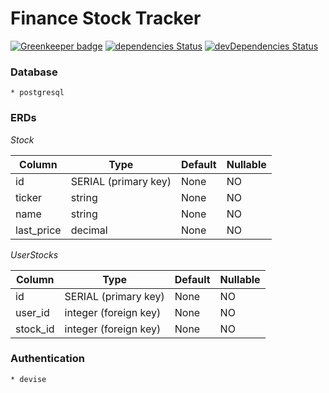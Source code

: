 # Finance Stock Tracker

[![Greenkeeper badge](https://badges.greenkeeper.io/Asher978/Finance-Tracker.svg)](https://greenkeeper.io/)
[![dependencies Status](https://david-dm.org/Asher978/Finance-Tracker/status.svg?path=client)](https://david-dm.org/Asher978/Finance-Tracker?path=client)
[![devDependencies Status](https://david-dm.org/Asher978/Finance-Tracker/dev-status.svg?path=client)](https://david-dm.org/Asher978/Finance-Tracker?path=client&type=dev)

### Database

    * postgresql

### ERDs

_Stock_

| Column     | Type                 | Default | Nullable |
| ---------- | -------------------- | ------- | -------- |
| id         | SERIAL (primary key) | None    | NO       |
| ticker     | string               | None    | NO       |
| name       | string               | None    | NO       |
| last_price | decimal              | None    | NO       |

_UserStocks_

| Column   | Type                  | Default | Nullable |
| -------- | --------------------- | ------- | -------- |
| id       | SERIAL (primary key)  | None    | NO       |
| user_id  | integer (foreign key) | None    | NO       |
| stock_id | integer (foreign key) | None    | NO       |

### Authentication

    * devise
